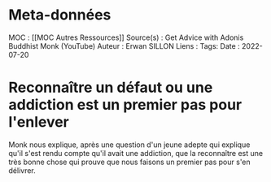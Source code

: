 # Meta-données

MOC : [[MOC Autres Ressources]]
Source(s) : Get Advice with Adonis Buddhist Monk (YouTube)
Auteur : Erwan SILLON
Liens : 
Tags:
Date : 2022-07-20

# Reconnaître un défaut ou une addiction est un premier pas pour l'enlever

Monk nous explique, après une question d'un jeune adepte qui explique qu'il s'est rendu compte qu'il avait une addiction, que la reconnaître est une très bonne chose qui prouve que nous faisons un premier pas pour s'en délivrer.